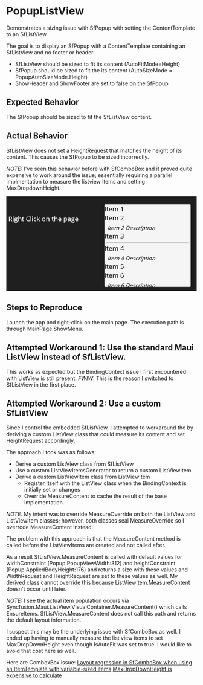 # PopupListView
Demonstrates a sizing issue with SfPopup with setting the ContentTemplate to an SfListView

The goal is to display an SfPopup with a ContentTemplate containing an SfListView and no footer or header.
- SfListView should be sized to fit its content (AutoFitMode=Height)
- SfPopup should be sized to fit the its content (AutoSizeMode = PopupAutoSizeMode.Height)
- ShowHeader and ShowFooter are set to false on the SfPopup

## Expected Behavior
The SfPopup should be sized to fit the SfListView content.

## Actual Behavior
SfListView does not set a HeightRequest that matches the height of its content. 
This causes the SfPopup to be sized incorrectly.

*NOTE:* I've seen this behavior before with SfComboBox and it proved quite expensive to work around the 
issue; essentially requiring a parallel implmentation to measure the listview items and
setting MaxDropdownHeight.

![Screen Shot](ScreenShot.png)

## Steps to Reproduce
Launch the app and right-click on the main page. The execution path is through MainPage.ShowMenu.

## Attempted Workaround 1: Use the standard Maui ListView instead of SfListView. 
This works as expected but the BindingContext issue I first encountered with ListView is still present.
*FWIW*: This is the reason I switched to SfListView in the first place.

## Attempted Workaround 2: Use a custom SfListView

Since I control the embedded SfListView, I attempted to workaround the by deriving a custom ListView
class that could measure its content and set HeightRequest accordingly. 

The approach I took was as follows:
- Derive a custom ListView class from SfListView
- Use a custom ListViewItemsGenerator to return a custom ListViewItem
- Derive a custom ListViewItem class from ListViewItem
  - Register itself with the ListView class when the BindingContext is initially set or changes
  - Override MeasureContent to cache the result of the base implementation.

*NOTE:* My intent was to override MeasureOverride on both the ListView and ListViewItem classes;
however, both classes seal MeasureOverride so I overrode MeasureContent instead.

The problem with this approach is that the MeasureContent method is called before 
the ListViewItems are created and not called after.

As a result SfListView.MeasureContent is called with default values for widthConstraint (Popup.PopupViewWidth:312)
and heightConstraint (Popup.AppliedBodyHeight:176) and returns a size with these values and WidthRequest
and HeightRequest are set to these values as well. My derived class cannot override this because 
ListViewItem.MeasureContent doesn't occur until later.

*NOTE:* I see the actual item population occurs via Syncfusion.Maui.ListView.VisualContainer.MeasureContent() which
calls EnsureItems.  SfListView.MeasureContent does not call this path and returns the default layout information.

I suspect this may be the underlying issue with SfComboBox as well. I ended up having to manually 
measure the list view items to set MaxDropDownHeight even though IsAutoFit was set to true.
I would like to avoid that cost here as well.

Here are ComboxBox issue:
[Layout regression in SfComboBox when using an ItemTemplate with variable-sized items](https://support.syncfusion.com/support/tickets/616587)
[MaxDropDownHeight is expensive to calculate](https://support.syncfusion.com/support/tickets/617849)
